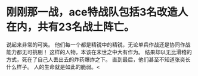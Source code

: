 # 刚刚那一战，ace特战队包括3名改造人在内，共有23名战土阵亡。
说起来非常的可笑。
他们每一个都是精锐中的精锐，无论单兵作战还是协同作战能力都无可挑剔！
这样的人物，本该在末世之中大有作为。
结果却以无比滑稽的方式，死在了自己人丢出去的炸药爆炸之下。
直到最后，他们甚至不知道张奕长什么样子。
人的生命就是如此的脆弱。<

